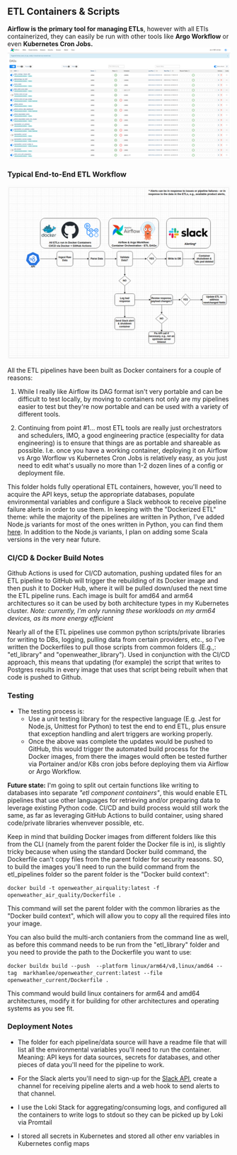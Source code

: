 ## ETL Containers & Scripts

**Airflow is the primary tool for managing ETLs**, however with all ETls containerized, they can easily be run with other tools like **Argo Workflow** or even **Kubernetes Cron Jobs.** 
![ETL Workflow](images/airflow.png)  


### Typical End-to-End ETL Workflow
![ETL Workflow](images/ETL_workflow_v1.1.png)  

All the ETL pipelines have been built as Docker containers for a couple of reasons:

1) While I really like Airflow its DAG format isn't very portable and can be difficult to test locally, by moving to containers not only are my pipelines easier to test but they're now portable and can be used with a variety of different tools. 

2) Continuing from point #1... most ETL tools are really just orchestrators and schedulers, IMO, a good engineering practice (especiallty for data engineering) is to ensure that things are as portable and shareable as possible. I.e. once you have a working container, deploying it on Airflow vs Argo Worflow vs Kubernetes Cron Jobs is relatively easy, as you just need to edit what's usually no more than 1-2 dozen lines of a config or deployment file. 



This folder holds fully operational ETL containers, however, you'll need to acquire the API keys, setup the appropriate databases, populate environmental variables and configure a Slack webhook to receive pipeline failure alerts in order to use them. In keeping with the "Dockerized ETL" theme: while the majority of the pipelines are written in Python, I've added Node.js variants for most of the ones written in Python, you can find them [here](https://github.com/MarkhamLee/finance-productivity-iot-informational-weather-dashboard/tree/main/etl_pipelines_nodejs). In addition to the Node.js variants, I plan on adding some Scala versions in the very near future.

### CI/CD & Docker Build Notes

Github Actions is used for CI/CD automation, pushing updated files for an ETL pipeline to GitHub will trigger the rebuilding of its Docker image and then push it to Docker Hub, where it will be pulled down/used the next time the ETL pipeline runs. Each image is built for amd64 and arm64 architectures so it can be used by both architecture types in my Kubernetes cluster. *Note: currently, I'm only running these workloads on my arm64 devices, as its more energy efficient*

Nearly all of the ETL pipelines use common python scripts/private libraries for writing to DBs, logging, pulling data from certain providers, etc., so I've written the Dockerfiles to pull those scripts from common folders (E.g.,: "etl_library" and "openweather_library"). Used in conjunction with the CI/CD approach, this means that updating (for example) the script that writes to Postgres results in every image that uses that script being rebuilt when that code is pushed to Github. 

### Testing 
* The testing process is:
    * Use a unit testing library for the respective language (E.g. Jest for Node.js, Unittest for Python) to test the end to end ETL, plus ensure that exception handling and alert triggers are working properly.
    * Once the above was complete the updates would be pushed to GitHub, this would trigger the automated build process for the Docker images, from there the images would often be tested further via Portainer and/or K8s cron jobs before deploying them via Airflow or Argo Workflow.

**Future state:** I'm going to split out certain functions like writing to databases into separate *"etl component containers"*, this would enable ETL pipelines that use other languages for retrieving and/or preparing data to leverage existing Python code. CI/CD and build process would still work the same, as far as leveraging GitHub Actions to build container, using shared code/private libraries whenvever possible, etc.

Keep in mind that building Docker images from different folders like this from the CLI (namely from the parent folder the Docker file is in), is slightly tricky because when using the standard Docker build command, the Dockerfile can't copy files from the parent folder for security reasons. SO, to build the images you'll need to run the build command from the etl_pipelines folder so the parent folder is the "Docker build context": 

~~~
docker build -t openweather_airquality:latest -f openweather_air_quality/Dockerfile .
~~~

This command will set the parent folder with the common libraries as the "Docker build context", which will allow you to copy all the required files into your image. 

You can also build the multi-arch contaniers from the command line as well, as before this command needs to be run from the "etl_library" folder and you need to provide the path to the Dockerfile you want to use:

~~~
docker buildx build --push  --platform linux/arm64/v8,linux/amd64 --tag  markhamlee/openweather_current:latest --file openweather_current/Dockerfile .
~~~

This command would build linux containers for arm64 and amd64 architectures, modify it for building for other architectures and operating systems as you see fit.

### Deployment Notes

* The folder for each pipeline/data source will have a readme file that will list all the environmental variables you'll need to run the container. Meaning: API keys for data sources, secrets for databases, and other pieces of data you'll need for the pipeline to work.

* For the Slack alerts you'll need to sign-up for the [Slack API](https://api.slack.com/), create a channel for receiving pipeline alerts and a web hook to send alerts to that channel.

* I use the Loki Stack for aggregating/consuming logs, and configured all the containers to write logs to stdout so they can be picked up by Loki via Promtail 

* I stored all secrets in Kubernetes and stored all other env variables in Kubernetes config maps 


